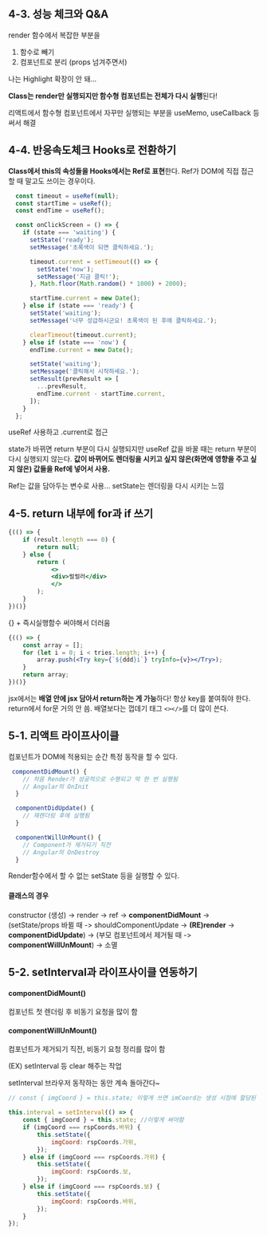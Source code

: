 ## 4-3. 성능 체크와 Q&A

render 함수에서 복잡한 부분을

1. 함수로 빼기
2. 컴포넌트로 분리 (props 넘겨주면서)

나는 Highlight 확장이 안 돼... 

**Class는 render만 실행되지만 함수형 컴포넌트는 전체가 다시 실행**된다!

리액트에서 함수형 컴포넌트에서 자꾸만 실행되는 부분을 useMemo, useCallback 등 써서 해결



## 4-4. 반응속도체크 Hooks로 전환하기

**Class에서 this의 속성들을 Hooks에서는 Ref로 표현**한다. Ref가 DOM에 직접 접근할 때 말고도 쓰이는 경우이다.

```jsx
  const timeout = useRef(null);
  const startTime = useRef();
  const endTime = useRef();

  const onClickScreen = () => {
    if (state === 'waiting') {
      setState('ready');
      setMessage('초록색이 되면 클릭하세요.');

      timeout.current = setTimeout(() => {
        setState('now');
        setMessage('지금 클릭!');
      }, Math.floor(Math.random() * 1000) + 2000);

      startTime.current = new Date();
    } else if (state === 'ready') {
      setState('waiting');
      setMessage('너무 성급하시군요! 초록색이 된 후에 클릭하세요.');

      clearTimeout(timeout.current);
    } else if (state === 'now') {
      endTime.current = new Date();

      setState('waiting');
      setMessage('클릭해서 시작하세요.');
      setResult(prevResult => [
        ...prevResult,
        endTime.current - startTime.current,
      ]);
    }
  };
```

useRef 사용하고 .current로 접근

state가 바뀌면 return 부분이 다시 실행되지만 useRef 값을 바꿀 때는 return 부분이 다시 실행되지 않는다. **값이 바뀌어도 렌더링을 시키고 싶지 않은(화면에 영향을 주고 싶지 않은) 값들을 Ref에 넣어서 사용.**

Ref는 값을 담아두는 변수로 사용... setState는 렌더링을 다시 시키는 느낌



## 4-5. return  내부에 for과 if 쓰기

```jsx
{(() => {
    if (result.length === 0) {
        return null;
    } else {
        return (
            <>
            <div>럴럴러</div>
            </>
        );
    }
})()}
```

{} + 즉시실행함수 써야해서 더러움

```jsx
{(() => {
    const array = [];
    for (let i = 0; i < tries.length; i++) {
        array.push(<Try key={`${ddd}i`} tryInfo={v}></Try>);
    }
    return array;
})()}
```

jsx에서는 **배열 안에 jsx 담아서 return하는 게 가능**하다! 항상 key를 붙여줘야 한다. return에서 for문 거의 안 씀. 배열보다는 껍데기 태그 `<></>`를 더 많이 쓴다.



## 5-1. 리액트 라이프사이클

컴포넌트가 DOM에 적용되는 순간 특정 동작을 할 수 있다.

```jsx
 componentDidMount() {
    // 처음 Render가 성공적으로 수행되고 딱 한 번 실행됨
    // Angular의 OnInit
  }

  componentDidUpdate() {
    // 재렌더링 후에 실행됨
  }

  componentWillUnMount() {
    // Component가 제거되기 직전
    // Angular의 OnDestroy
  }
```

Render함수에서 할 수 없는 setState 등을 실행할 수 있다.

#### 클래스의 경우

constructor (생성) -> render -> ref -> **componentDidMount** -> (setState/props 바뀔 때 ->  shouldComponentUpdate -> **(RE)render** -> **componentDidUpdate**) -> (부모 컴포넌트에서 제거될 때 -> **componentWillUnMount**) -> 소멸



## 5-2. setInterval과 라이프사이클 연동하기

#### componentDidMount()

컴포넌트 첫 렌더링 후 비동기 요청을 많이 함

#### componentWillUnMount()

컴포넌트가 제거되기 직전, 비동기 요청 정리를 많이 함

(EX) setInterval 등 clear 해주는 작업

setInterval 브라우저 동작하는 동안 계속 돌아간다~

```jsx
// const { imgCoord } = this.state; 이렇게 쓰면 imCoord는 생성 시점에 할당된 state로 안 변함~!

this.interval = setInterval(() => {
    const { imgCoord } = this.state; //이렇게 써야함
    if (imgCoord === rspCoords.바위) {
        this.setState({
            imgCoord: rspCoords.가위,
        });
    } else if (imgCoord === rspCoords.가위) {
        this.setState({
            imgCoord: rspCoords.보,
        });
    } else if (imgCoord === rspCoords.보) {
        this.setState({
            imgCoord: rspCoords.바위,
        });
    }
});
```

